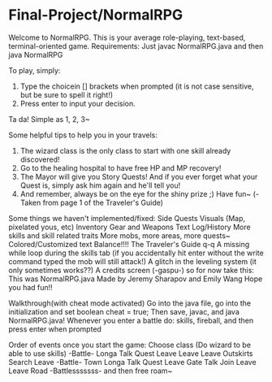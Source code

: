 # Final-Project/NormalRPG
Welcome to NormalRPG. This is your average role-playing, text-based, terminal-oriented game.
Requirements: Just javac NormalRPG.java and then java NormalRPG

To play, simply: 
  1. Type the choicein [] brackets when prompted (it is not case sensitive, but be sure to spell it right!)
  2. Press enter to input your decision.

Ta da! Simple as 1, 2, 3~

Some helpful tips to help you in your travels:
  1. The wizard class is the only class to start with one skill already discovered!
  2. Go to the healing hospital to have free HP and MP recovery!
  3. The Mayor will give you Story Quests! And if you ever forget what your Quest is, simply ask him again and he'll tell you!
  4. And remember, always be on the eye for the shiny prize ;)
Have fun~ 
(-Taken from page 1 of the Traveler's Guide)


Some things we haven't implemented/fixed:
Side Quests
Visuals (Map, pixelated yous, etc)
Inventory
Gear and Weapons
Text Log/History
More skills and skill related traits
More mobs, more areas, more quests~
Colored/Customized text
Balance!!!!
The Traveler's Guide q-q
A missing while loop during the skills tab (if you accidentally hit enter without the write command typed the mob will still attack!)
A glitch in the leveling system (it only sometimes works??)
A credits screen (-gaspu-) so for now take this:
      This was NormalRPG.java
      Made by Jeremy Sharapov and Emily Wang
      Hope you had fun!!

Walkthrough(with cheat mode activated)
Go into the java file, go into the initialization and set boolean cheat = true;
Then save, javac, and java NormalRPG.java!
Whenever you enter a battle do: skills, fireball, and then press enter when prompted

Order of events once you start the game:
Choose class (Do wizard to be able to use skills)
-Battle-
Longa
Talk
Quest
Leave
Leave
Leave
Outskirts
Search
Leave
-Battle-
Town
Longa
Talk
Quest
Leave
Gate
Talk
Join
Leave
Leave
Road
-Battlesssssss-
and then free roam~
